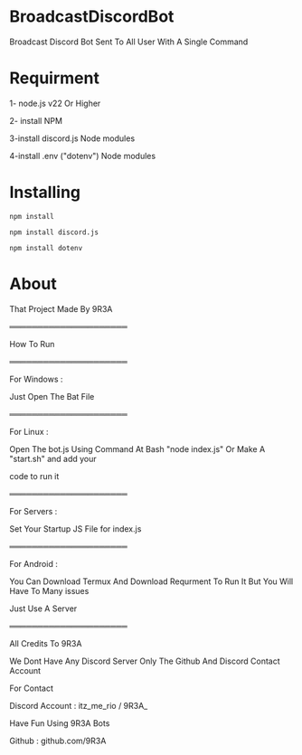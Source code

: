 # BroadcastDiscordBot

Broadcast Discord Bot Sent To All User With A Single Command

# Requirment

1- node.js v22 Or Higher

2- install NPM 

3-install discord.js Node modules

4-install .env ("dotenv") Node modules

# Installing

```
npm install
```
```
npm install discord.js
```
```
npm install dotenv

```
# About

That Project Made By 9R3A


═════════════════════

How To Run

═════════════════════

For Windows :

Just Open The Bat File


═════════════════════

For Linux :

Open The bot.js Using Command At Bash "node index.js" Or Make A "start.sh" and add your 

code to run it

═════════════════════

For Servers :

Set Your Startup JS File for index.js

═════════════════════

For Android : 

You Can Download Termux And Download Requrment To Run It But You Will Have To Many issues

Just Use A Server

═════════════════════

All Credits To 9R3A

We Dont Have Any Discord Server Only The Github And Discord Contact Account

For Contact

Discord Account : itz_me_rio / 9R3A_

Have Fun Using 9R3A Bots

Github : github.com/9R3A
